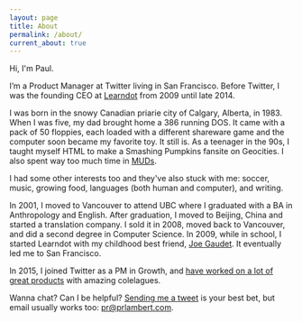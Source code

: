 ```yaml
---
layout: page
title: About
permalink: /about/
current_about: true
---
```


<!-- ![Passport Me](/images/paul-passport.jpg) -->

Hi, I'm Paul.

I’m a Product Manager at Twitter living in San Francisco. Before Twitter, I was the founding CEO at [Learndot](http://www.learndot.com/) from 2009 until late 2014.

I was born in the snowy Canadian priarie city of Calgary, Alberta, in 1983. When I was five, my dad brought home a 386 running DOS. It came with a pack of 50 floppies, each loaded with a different shareware game and the computer soon became my favorite toy. It still is. As a teenager in the 90s, I taught myself HTML to make a Smashing Pumpkins fansite on Geocities. I also spent way too much time in [MUDs](http://en.wikipedia.org/wiki/MUD). 

I had some other interests too and they've also stuck with me: soccer, music, growing food, languages (both human and computer), and writing.  

In 2001, I moved to Vancouver to attend UBC where I graduated with a BA in Anthropology and English. After graduation, I moved to Beijing, China and started a translation company. I sold it in 2008, moved back to Vancouver, and did a second degree in Computer Science. In 2009, while in school, I started Learndot with my childhood best friend, [Joe Gaudet](https://twitter.com/joegaudet). It eventually led me to San Francisco.

In 2015, I joined Twitter as a PM in Growth, and [have worked on a lot of great products](https://www.linkedin.com/in/paulrolandlambert) with amazing colelagues.

Wanna chat? Can I be helpful? [Sending me a tweet](https://twitter.com/prlambert) is your best bet, but email usually works too: pr@prlambert.com.
